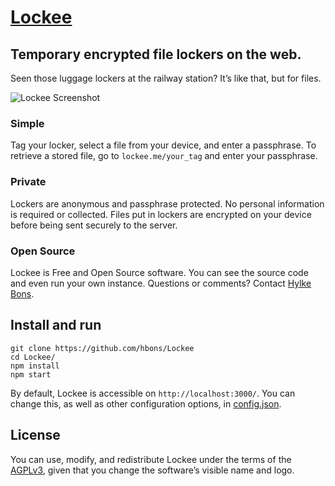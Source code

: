 # [Lockee](http://www.lockee.me/)

## Temporary encrypted file lockers on the web.
Seen those luggage lockers at the railway station? It’s like that, but for files.

![Lockee Screenshot](https://raw.githubusercontent.com/hbons/Lockee/master/public/images/screenshots/screenshot-2.png)

### Simple
Tag your locker, select a file from your device, and enter a passphrase.
To retrieve a stored file, go to `lockee.me/your_tag` and enter your passphrase.

### Private
Lockers are anonymous and passphrase protected. No personal information is required or collected.
Files put in lockers are encrypted on your device before being sent securely to the server.

### Open Source
Lockee is Free and Open Source software. You can see the source code and even run your own instance.
Questions or comments? Contact [Hylke Bons](https://github.com/hbons).

## Install and run

```shell
git clone https://github.com/hbons/Lockee
cd Lockee/
npm install
npm start
```

By default, Lockee is accessible on `http://localhost:3000/`. You can change this, as well as other configuration options, in [config.json](config.json).

## License
You can use, modify, and redistribute Lockee under the terms of the [AGPLv3](LICENSE.txt), given that you change the software’s visible name and logo.
